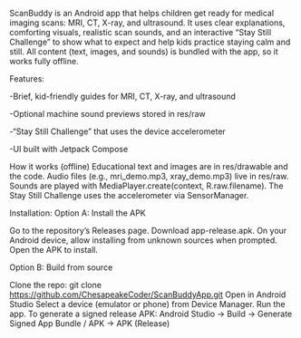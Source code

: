 ScanBuddy is an Android app that helps children get ready for medical imaging scans: MRI, CT, X-ray, and ultrasound. It uses clear explanations, comforting visuals, realistic scan sounds, and an interactive “Stay Still Challenge” to show what to expect and help kids practice staying calm and still. All content (text, images, and sounds) is bundled with the app, so it works fully offline.

Features:

-Brief, kid-friendly guides for MRI, CT, X-ray, and ultrasound

-Optional machine sound previews stored in res/raw

-“Stay Still Challenge” that uses the device accelerometer

-UI built with Jetpack Compose

How it works (offline)
Educational text and images are in res/drawable and the code.
Audio files (e.g., mri_demo.mp3, xray_demo.mp3) live in res/raw.
Sounds are played with MediaPlayer.create(context, R.raw.filename).
The Stay Still Challenge uses the accelerometer via SensorManager.

Installation:
Option A: Install the APK

Go to the repository’s Releases page.
Download app-release.apk.
On your Android device, allow installing from unknown sources when prompted.
Open the APK to install.

Option B: Build from source

Clone the repo:
git clone https://github.com/ChesapeakeCoder/ScanBuddyApp.git
Open in Android Studio
Select a device (emulator or phone) from Device Manager.
Run the app.
To generate a signed release APK:
Android Studio -> Build -> Generate Signed App Bundle / APK -> APK (Release)
